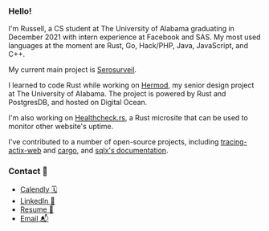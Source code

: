 ### Hello!

I'm Russell, a CS student at The University of Alabama graduating in December 2021 with intern experience at Facebook and SAS. My most used languages at the moment are Rust, Go, Hack/PHP, Java, JavaScript, and C++. 

My current main project is [Serosurveil](https://github.com/serosurveil).

I learned to code Rust while working on [Hermod](https://github.com/hermodapp/api), my senior design project at The University of Alabama. The project is powered by Rust and PostgresDB, and hosted on Digital Ocean. 

I'm also working on [Healthcheck.rs](https://github.com/healthcheck-rs), a Rust microsite that can be used to monitor other website's uptime.

I've contributed to a number of open-source projects, including [tracing-actix-web](https://github.com/LukeMathWalker/tracing-actix-web) and [cargo](https://github.com/rust-lang/cargo), and [sqlx's documentation](https://github.com/launchbadge/sqlx).

### Contact 🤝

- [Calendly 🗓️](https://calendly.com/russweas)
- [LinkedIn 💼](https://linkedin.com/in/russweas)
- [Resume 📄](https://github.com/russweas/russweas/files/6926093/Resume_new.docx)
- [Email 📬](mailto:russweas@gmail.com)
